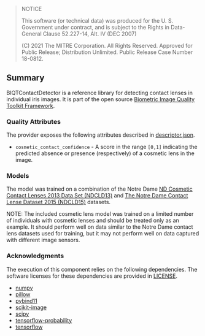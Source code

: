 > NOTICE
> 
> This software (or technical data) was produced for the U. S. Government under contract, and is subject to the Rights in Data-General Clause 52.227-14, Alt. IV (DEC 2007)
> 
> (C) 2021 The MITRE Corporation. All Rights Reserved.
> Approved for Public Release; Distribution Unlimited. Public Release Case Number 18-0812.

## Summary ##

BIQTContactDetector is a reference library for detecting contact lenses in individual iris images. It is part of the 
open source [Biometric Image Quality Toolkit Framework](https://github.com/mitre/biqt).

### Quality Attributes ###

The provider exposes the following attributes described in [descriptor.json](descriptor.json).

  * `cosmetic_contact_confidence` - A score in the range `[0,1]` indicating the predicted absence or presence (respectively) of a cosmetic lens in the image.

### Models ###

The model was trained on a combination of the Notre Dame [ND Cosmetic Contact Lenses 2013 Data Set (NDCLD13)](https://cvrl.nd.edu/projects/data/#nd-cosmetic-contact-lenses-2013-data-set) and [The Notre Dame Contact Lense Dataset 2015 (NDCLD15)](https://cvrl.nd.edu/projects/data/#the-notre-dame-contact-lense-dataset-2015ndcld15) datasets.

NOTE: The included cosmetic lens model was trained on a limited number of individuals with cosmetic lenses and should be treated only as an example. It should perform well on data similar to the Notre Dame contact lens datasets used for training, but it may not perform well on data captured with different image sensors. 

### Acknowledgments ###

The execution of this component relies on the following dependencies. The software licenses for these dependencies are
provided in [LICENSE](LICENSE).  
  - [numpy](https://github.com/numpy/numpy)
  - [pillow](https://github.com/python-pillow/Pillow)
  - [pybind11](https://github.com/pybind/pybind11)
  - [scikit-image](https://github.com/scikit-image/scikit-image)
  - [scipy](https://github.com/scipy/scipy)
  - [tensorflow-probability](https://github.com/tensorflow/probability)
  - [tensorflow](https://github.com/tensorflow/tensorflow)
